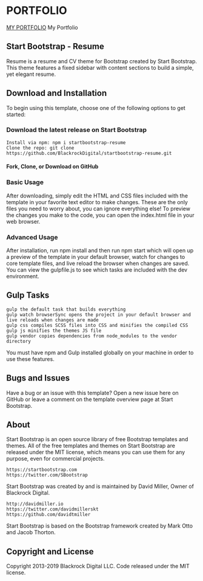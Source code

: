 # PORTFOLIO
[MY PORTFOLIO]( https://prince21298.github.io/PORTFOLIO/)
My Portfolio 


## Start Bootstrap - Resume
Resume is a resume and CV theme for Bootstrap created by Start Bootstrap. This theme features a fixed sidebar with content sections to build a simple, yet elegant resume.

## Download and Installation
To begin using this template, choose one of the following options to get started:

### Download the latest release on Start Bootstrap

    Install via npm: npm i startbootstrap-resume
    Clone the repo: git clone https://github.com/BlackrockDigital/startbootstrap-resume.git

#### Fork, Clone, or Download on GitHub

### Basic Usage
After downloading, simply edit the HTML and CSS files included with the template in your favorite text editor to make changes. These are the only files you need to worry about, you can ignore everything else! To preview the changes you make to the code, you can open the index.html file in your web browser.

### Advanced Usage
After installation, run npm install and then run npm start which will open up a preview of the template in your default browser, watch for changes to core template files, and live reload the browser when changes are saved. You can view the gulpfile.js to see which tasks are included with the dev environment.

## Gulp Tasks
    gulp the default task that builds everything
    gulp watch browserSync opens the project in your default browser and live reloads when changes are made
    gulp css compiles SCSS files into CSS and minifies the compiled CSS
    gulp js minifies the themes JS file
    gulp vendor copies dependencies from node_modules to the vendor directory
You must have npm and Gulp installed globally on your machine in order to use these features.

## Bugs and Issues
Have a bug or an issue with this template? Open a new issue here on GitHub or leave a comment on the template overview page at Start Bootstrap.

## About
Start Bootstrap is an open source library of free Bootstrap templates and themes. All of the free templates and themes on Start Bootstrap are released under the MIT license, which means you can use them for any purpose, even for commercial projects.

    https://startbootstrap.com
    https://twitter.com/SBootstrap
Start Bootstrap was created by and is maintained by David Miller, Owner of Blackrock Digital.

    http://davidmiller.io
    https://twitter.com/davidmillerskt
    https://github.com/davidtmiller
Start Bootstrap is based on the Bootstrap framework created by Mark Otto and Jacob Thorton.

## Copyright and License
Copyright 2013-2019 Blackrock Digital LLC. Code released under the MIT license.
